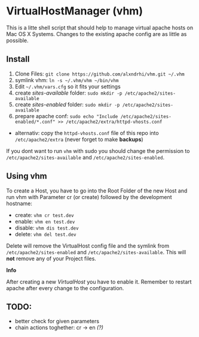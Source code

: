 # VirtualHostManager (vhm)

This is a litte shell script that should help to manage virtual apache hosts on Mac OS X Systems.
Changes to the existing apache config are as little as possible.

## Install

1. Clone Files: ```git clone https://github.com/alxndrhi/vhm.git ~/.vhm```
2. symlink vhm: ```ln -s ~/.vhm/vhm ~/bin/vhm```
3. Edit ```~/.vhm/vars.cfg``` so it fits your settings
4. create _sites-available_ folder: ```sudo mkdir -p /etc/apache2/sites-available```
5. create _sites-enabled_ folder: ```sudo mkdir -p /etc/apache2/sites-available```
6. prepare apache conf: ```sudo echo "Include /etc/apache2/sites-enabled/*.conf" >> /etc/apache2/extra/httpd-vhosts.conf```
  * alternativ: copy the ```httpd-vhosts.conf``` file of this repo into ```/etc/apache2/extra``` (never forget to make **backups**)

If you dont want to run ```vhm``` with sudo you should change the permission to ```/etc/apache2/sites-available``` and ```/etc/apache2/sites-enabled```.

## Using vhm

To create a Host, you have to go into the Root Folder of the new Host and run vhm with Parameter cr (or create) followed by the development hostname:

- create: ```vhm cr test.dev```
- enable: ```vhm en test.dev```
- disable: ```vhm dis test.dev```
- delete: ```vhm del test.dev```

Delete will remove the VirtualHost config file and the symlink from ```/etc/apache2/sites-enabled``` and ```/etc/apache2/sites-available```. 
This will **not** remove any of your Project files.

**Info**

After creating a new _VirtualHost_ you have to enable it. Remember to restart apache after every change to the configuration.

## TODO:
* better check for given parameters
* chain actions toghether: cr -> en _(?)_
